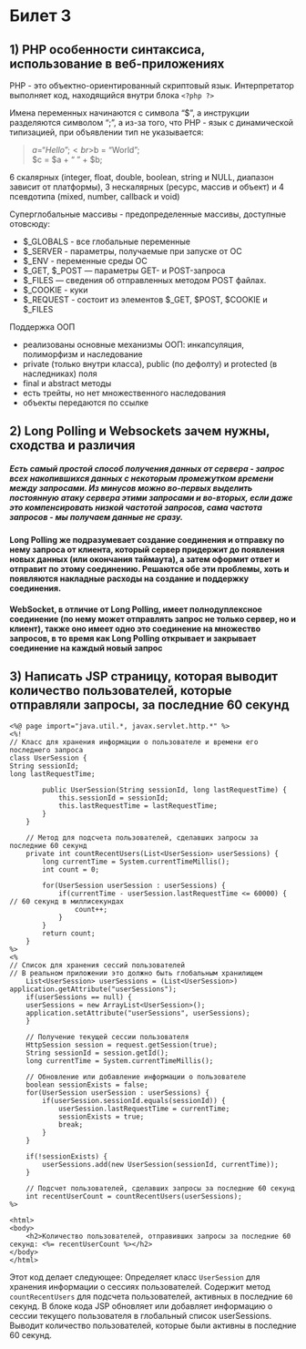 # Билет 3

## 1) PHP особенности синтаксиса, использование в веб-приложениях



PHP - это объектно-ориентированный скриптовый язык. Интерпретатор выполняет код, находящийся внутри блока `<?php ?>`

Имена переменных начинаются с символа “$”, а инструкции разделяются символом “;”, а из-за того, что PHP - язык с динамической типизацией, при объявлении тип не указывается:
>$a = “Hello”;
><br>$b = “World”;
><br>$c = $a + “ ” + $b;

6 скалярных (integer, float, double, boolean, string и NULL, диапазон зависит от платформы), 3 нескалярных (ресурс, массив и объект) и 4 псевдотипа (mixed, number, callback и void)

Суперглобальные массивы - предопределенные массивы, доступные отовсюду:
- $_GLOBALS - все глобальные переменные
- $_SERVER - параметры, получаемые при запуске от ОС
- $_ENV - переменные среды ОС
- $_GET, $_POST — параметры GET- и POST-запроса
- $_FILES — сведения об отправленных методом POST файлах.
- $_COOKIE - куки
- $_REQUEST - состоит из элементов $_GET, $POST, $COOKIE и $_FILES

Поддержка ООП 
- реализованы основные механизмы ООП: инкапсуляция, полиморфизм и наследование
- private (только внутри класса), public (по дефолту) и protected (в наследниках) поля
- final и abstract методы
- есть трейты, но нет множественного наследования
- объекты передаются по ссылке


## 2) Long Polling и Websockets зачем нужны, сходства и различия
##### Есть самый простой способ получения данных от сервера - запрос всех накопившихся данных с некоторым промежутком времени между запросами. Из минусов можно во-первых выделить постоянную атаку сервера этими запросами и во-вторых, если даже это компенсировать низкой частотой запросов, сама частота запросов - мы получаем данные не сразу.

#### Long Polling же подразумевает создание соединения и отправку по нему запроса от клиента, который сервер придержит до появления новых данных (или окончания таймаута), а затем оформит ответ и отправит по этому соединению. Решаются обе эти проблемы, хоть и появляются накладные расходы на создание и поддержку соединения.

#### WebSocket, в отличие от Long Polling, имеет полнодуплексное соединение (по нему может отправлять запрос не только сервер, но и клиент), также оно имеет одно это соединение на множество запросов, в то время как Long Polling открывает и закрывает соединение на каждый новый запрос

## 3) Написать JSP страницу, которая выводит количество пользователей, которые отправляли запросы, за последние 60 секунд

~~~
<%@ page import="java.util.*, javax.servlet.http.*" %>
<%!
// Класс для хранения информации о пользователе и времени его последнего запроса
class UserSession {
String sessionId;
long lastRequestTime;

        public UserSession(String sessionId, long lastRequestTime) {
            this.sessionId = sessionId;
            this.lastRequestTime = lastRequestTime;
        }
    }

    // Метод для подсчета пользователей, сделавших запросы за последние 60 секунд
    private int countRecentUsers(List<UserSession> userSessions) {
        long currentTime = System.currentTimeMillis();
        int count = 0;

        for(UserSession userSession : userSessions) {
            if(currentTime - userSession.lastRequestTime <= 60000) { // 60 секунд в миллисекундах
                count++;
            }
        }
        return count;
    }
%>
<%
// Список для хранения сессий пользователей
// В реальном приложении это должно быть глобальным хранилищем
    List<UserSession> userSessions = (List<UserSession>) application.getAttribute("userSessions");
    if(userSessions == null) {
    userSessions = new ArrayList<UserSession>();
    application.setAttribute("userSessions", userSessions);
    }

    // Получение текущей сессии пользователя
    HttpSession session = request.getSession(true);
    String sessionId = session.getId();
    long currentTime = System.currentTimeMillis();

    // Обновление или добавление информации о пользователе
    boolean sessionExists = false;
    for(UserSession userSession : userSessions) {
        if(userSession.sessionId.equals(sessionId)) {
            userSession.lastRequestTime = currentTime;
            sessionExists = true;
            break;
        }
    }

    if(!sessionExists) {
        userSessions.add(new UserSession(sessionId, currentTime));
    }

    // Подсчет пользователей, сделавших запросы за последние 60 секунд
    int recentUserCount = countRecentUsers(userSessions);
%>

<html>
<body>
    <h2>Количество пользователей, отправивших запросы за последние 60 секунд: <%= recentUserCount %></h2>
</body>
</html>
~~~
Этот код делает следующее:
    Определяет класс `UserSession` для хранения информации о сессиях пользователей.
    Содержит метод `countRecentUsers` для подсчета пользователей, активных в последние `60` секунд.
    В блоке кода JSP обновляет или добавляет информацию о сессии текущего пользователя в глобальный список userSessions.
    Выводит количество пользователей, которые были активны в последние 60 секунд.